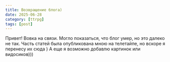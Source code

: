 ```yaml
---
title: Возвращение блога)
date: 2025-06-28
category: [ttrpg]
tags: [post]
---
```


Привет!
Вовка на связи. 
Могло показаться, что блог умер, но это далеко не так. Часть статей была опубликована мною на телетайпе, но вскоре я перенесу их сюда )
А еще я возможно добавлю картинок или видосиков)))
